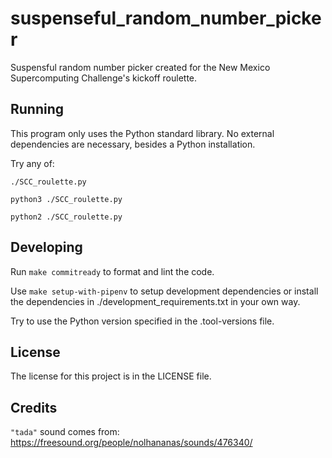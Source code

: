 # suspenseful_random_number_picker

Suspensful random number picker created for the New Mexico Supercomputing Challenge's kickoff roulette.

## Running

This program only uses the Python standard library.
No external dependencies are necessary, besides a Python installation.

Try any of:

```
./SCC_roulette.py
```

```
python3 ./SCC_roulette.py
```

```
python2 ./SCC_roulette.py
```

## Developing

Run `make commitready` to format and lint the code.

Use `make setup-with-pipenv` to setup development dependencies or install the dependencies in ./development_requirements.txt in your own way.

Try to use the Python version specified in the .tool-versions file.

<!-- TODO we may use tox to test on many other Python versions -->

## License

The license for this project is in the LICENSE file.

## Credits

`"tada"` sound comes from: https://freesound.org/people/nolhananas/sounds/476340/
